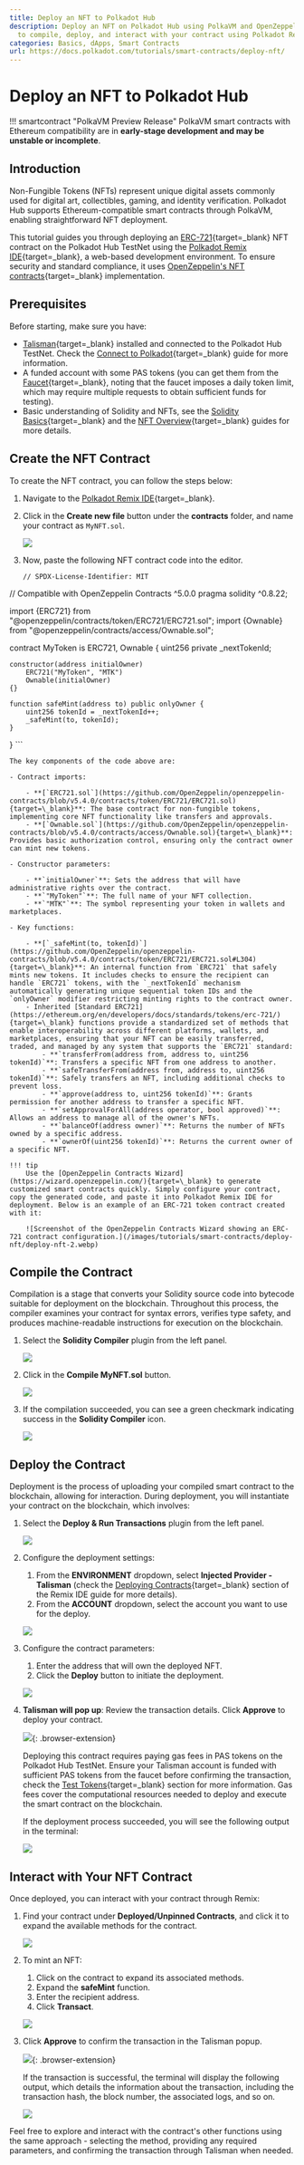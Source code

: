 ```yaml
---
title: Deploy an NFT to Polkadot Hub
description: Deploy an NFT on Polkadot Hub using PolkaVM and OpenZeppelin. Learn how
  to compile, deploy, and interact with your contract using Polkadot Remix IDE.
categories: Basics, dApps, Smart Contracts
url: https://docs.polkadot.com/tutorials/smart-contracts/deploy-nft/
---
```


# Deploy an NFT to Polkadot Hub

!!! smartcontract "PolkaVM Preview Release"
    PolkaVM smart contracts with Ethereum compatibility are in **early-stage development and may be unstable or incomplete**.

## Introduction

Non-Fungible Tokens (NFTs) represent unique digital assets commonly used for digital art, collectibles, gaming, and identity verification. Polkadot Hub supports Ethereum-compatible smart contracts through PolkaVM, enabling straightforward NFT deployment.

This tutorial guides you through deploying an [ERC-721](https://eips.ethereum.org/EIPS/eip-721){target=\_blank} NFT contract on the Polkadot Hub TestNet using the [Polkadot Remix IDE](https://remix.polkadot.io){target=\_blank}, a web-based development environment. To ensure security and standard compliance, it uses [OpenZeppelin's NFT contracts](https://github.com/OpenZeppelin/openzeppelin-contracts/tree/v5.4.0){target=\_blank} implementation.

## Prerequisites

Before starting, make sure you have:

- [Talisman](https://talisman.xyz/){target=\_blank} installed and connected to the Polkadot Hub TestNet. Check the [Connect to Polkadot](/develop/smart-contracts/connect-to-polkadot/){target=\_blank} guide for more information.
- A funded account with some PAS tokens (you can get them from the [Faucet](https://faucet.polkadot.io/?parachain=1111){target=\_blank}, noting that the faucet imposes a daily token limit, which may require multiple requests to obtain sufficient funds for testing).
- Basic understanding of Solidity and NFTs, see the [Solidity Basics](https://soliditylang.org/){target=\_blank} and the [NFT Overview](https://ethereum.org/en/nft/){target=\_blank} guides for more details.

## Create the NFT Contract

To create the NFT contract, you can follow the steps below:

1. Navigate to the [Polkadot Remix IDE](https://remix.polkadot.io/){target=\_blank}.
2. Click in the **Create new file** button under the **contracts** folder, and name your contract as `MyNFT.sol`.

    ![](/images/tutorials/smart-contracts/deploy-nft/deploy-nft-1.webp)

3. Now, paste the following NFT contract code into the editor.

    ```solidity title="MyNFT.sol"
    // SPDX-License-Identifier: MIT
// Compatible with OpenZeppelin Contracts ^5.0.0
pragma solidity ^0.8.22;

import {ERC721} from "@openzeppelin/contracts/token/ERC721/ERC721.sol";
import {Ownable} from "@openzeppelin/contracts/access/Ownable.sol";

contract MyToken is ERC721, Ownable {
    uint256 private _nextTokenId;

    constructor(address initialOwner)
        ERC721("MyToken", "MTK")
        Ownable(initialOwner)
    {}

    function safeMint(address to) public onlyOwner {
        uint256 tokenId = _nextTokenId++;
        _safeMint(to, tokenId);
    }
}
    ```

    The key components of the code above are:

    - Contract imports:

        - **[`ERC721.sol`](https://github.com/OpenZeppelin/openzeppelin-contracts/blob/v5.4.0/contracts/token/ERC721/ERC721.sol){target=\_blank}**: The base contract for non-fungible tokens, implementing core NFT functionality like transfers and approvals.
        - **[`Ownable.sol`](https://github.com/OpenZeppelin/openzeppelin-contracts/blob/v5.4.0/contracts/access/Ownable.sol){target=\_blank}**: Provides basic authorization control, ensuring only the contract owner can mint new tokens.
    
    - Constructor parameters:

        - **`initialOwner`**: Sets the address that will have administrative rights over the contract.
        - **`"MyToken"`**: The full name of your NFT collection.
        - **`"MTK"`**: The symbol representing your token in wallets and marketplaces.

    - Key functions:

        - **[`_safeMint(to, tokenId)`](https://github.com/OpenZeppelin/openzeppelin-contracts/blob/v5.4.0/contracts/token/ERC721/ERC721.sol#L304){target=\_blank}**: An internal function from `ERC721` that safely mints new tokens. It includes checks to ensure the recipient can handle `ERC721` tokens, with the `_nextTokenId` mechanism automatically generating unique sequential token IDs and the `onlyOwner` modifier restricting minting rights to the contract owner.
        - Inherited [Standard ERC721](https://ethereum.org/en/developers/docs/standards/tokens/erc-721/){target=\_blank} functions provide a standardized set of methods that enable interoperability across different platforms, wallets, and marketplaces, ensuring that your NFT can be easily transferred, traded, and managed by any system that supports the `ERC721` standard:
            - **`transferFrom(address from, address to, uint256 tokenId)`**: Transfers a specific NFT from one address to another.
            - **`safeTransferFrom(address from, address to, uint256 tokenId)`**: Safely transfers an NFT, including additional checks to prevent loss.
            - **`approve(address to, uint256 tokenId)`**: Grants permission for another address to transfer a specific NFT.
            - **`setApprovalForAll(address operator, bool approved)`**: Allows an address to manage all of the owner's NFTs.
            - **`balanceOf(address owner)`**: Returns the number of NFTs owned by a specific address.
            - **`ownerOf(uint256 tokenId)`**: Returns the current owner of a specific NFT.

    !!! tip
        Use the [OpenZeppelin Contracts Wizard](https://wizard.openzeppelin.com/){target=\_blank} to generate customized smart contracts quickly. Simply configure your contract, copy the generated code, and paste it into Polkadot Remix IDE for deployment. Below is an example of an ERC-721 token contract created with it:

        ![Screenshot of the OpenZeppelin Contracts Wizard showing an ERC-721 contract configuration.](/images/tutorials/smart-contracts/deploy-nft/deploy-nft-2.webp)


## Compile the Contract

Compilation is a stage that converts your Solidity source code into bytecode suitable for deployment on the blockchain. Throughout this process, the compiler examines your contract for syntax errors, verifies type safety, and produces machine-readable instructions for execution on the blockchain.

1. Select the **Solidity Compiler** plugin from the left panel.

    ![](/images/tutorials/smart-contracts/deploy-nft/deploy-nft-3.webp)

2. Click in the **Compile MyNFT.sol** button.

    ![](/images/tutorials/smart-contracts/deploy-nft/deploy-nft-4.webp)

3. If the compilation succeeded, you can see a green checkmark indicating success in the **Solidity Compiler** icon.

    ![](/images/tutorials/smart-contracts/deploy-nft/deploy-nft-5.webp)

## Deploy the Contract

Deployment is the process of uploading your compiled smart contract to the blockchain, allowing for interaction. During deployment, you will instantiate your contract on the blockchain, which involves:

1. Select the **Deploy & Run Transactions** plugin from the left panel.

    ![](/images/tutorials/smart-contracts/deploy-nft/deploy-nft-6.webp)

2. Configure the deployment settings:

    1. From the **ENVIRONMENT** dropdown, select **Injected Provider - Talisman** (check the [Deploying Contracts](/develop/smart-contracts/dev-environments/remix/#deploying-contracts){target=\_blank} section of the Remix IDE guide for more details).
    2. From the **ACCOUNT** dropdown, select the account you want to use for the deploy.

    ![](/images/tutorials/smart-contracts/deploy-nft/deploy-nft-7.webp)

3. Configure the contract parameters:

    1. Enter the address that will own the deployed NFT.
    2. Click the **Deploy** button to initiate the deployment.

    ![](/images/tutorials/smart-contracts/deploy-nft/deploy-nft-8.webp)

4. **Talisman will pop up**: Review the transaction details. Click **Approve** to deploy your contract.

    ![](/images/tutorials/smart-contracts/deploy-nft/deploy-nft-9.webp){: .browser-extension}

    Deploying this contract requires paying gas fees in PAS tokens on the Polkadot Hub TestNet. Ensure your Talisman account is funded with sufficient PAS tokens from the faucet before confirming the transaction, check the [Test Tokens](/develop/smart-contracts/connect-to-polkadot/#test-tokens){target=\_blank} section for more information. Gas fees cover the computational resources needed to deploy and execute the smart contract on the blockchain.

    If the deployment process succeeded, you will see the following output in the terminal:

    ![](/images/tutorials/smart-contracts/deploy-nft/deploy-nft-10.webp)

## Interact with Your NFT Contract

Once deployed, you can interact with your contract through Remix:

1. Find your contract under **Deployed/Unpinned Contracts**, and click it to expand the available methods for the contract.

    ![](/images/tutorials/smart-contracts/deploy-nft/deploy-nft-11.webp)

2. To mint an NFT:

    1. Click on the contract to expand its associated methods.
    2. Expand the **safeMint** function.
    3. Enter the recipient address.
    4. Click **Transact**.

    ![](/images/tutorials/smart-contracts/deploy-nft/deploy-nft-12.webp)

3. Click **Approve** to confirm the transaction in the Talisman popup.

    ![](/images/tutorials/smart-contracts/deploy-nft/deploy-nft-13.webp){: .browser-extension}

    If the transaction is successful, the terminal will display the following output, which details the information about the transaction, including the transaction hash, the block number, the associated logs, and so on.

    ![](/images/tutorials/smart-contracts/deploy-nft/deploy-nft-14.webp)

Feel free to explore and interact with the contract's other functions using the same approach - selecting the method, providing any required parameters, and confirming the transaction through Talisman when needed.
